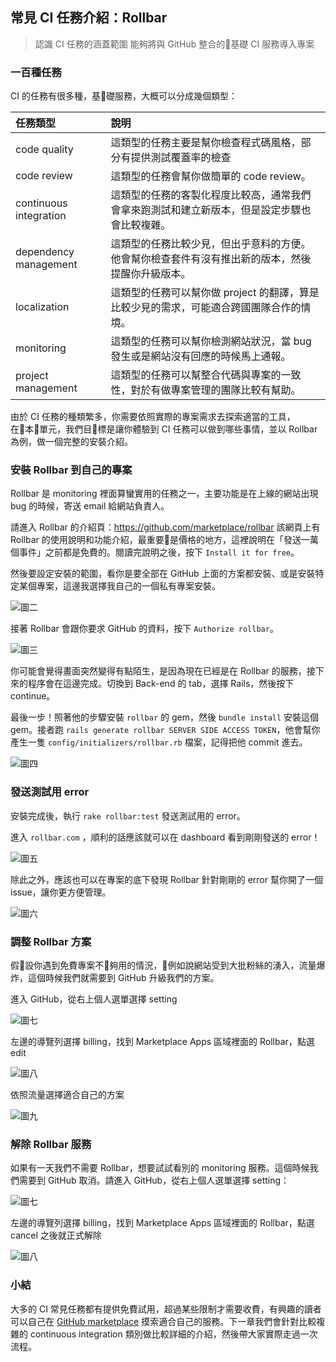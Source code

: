 ## 常見 CI 任務介紹：Rollbar
> 認識 CI 任務的涵蓋範圍
> 能夠將與 GitHub 整合的基礎 CI 服務導入專案

### 一百種任務

CI 的任務有很多種，基礎服務，大概可以分成幾個類型：

|任務類型|說明|
|:------|:------|
|code quality|這類型的任務主要是幫你檢查程式碼風格，部分有提供測試覆蓋率的檢查 |
|code review|這類型的任務會幫你做簡單的 code review。 |
|continuous integration|這類型的任務的客製化程度比較高，通常我們會拿來跑測試和建立新版本，但是設定步驟也會比較複雜。|
|dependency management|這類型的任務比較少見，但出乎意料的方便。他會幫你檢查套件有沒有推出新的版本，然後提醒你升級版本。|
|localization|這類型的任務可以幫你做 project 的翻譯，算是比較少見的需求，可能適合跨國團隊合作的情境。|
|monitoring|這類型的任務可以幫你檢測網站狀況，當 bug 發生或是網站沒有回應的時候馬上通報。|
|project management|這類型的任務可以幫整合代碼與專案的一致性，對於有做專案管理的團隊比較有幫助。|

由於 CI 任務的種類繁多，你需要依照實際的專案需求去探索適當的工具，在本單元，我們目標是讓你體驗到 CI 任務可以做到哪些事情，並以 Rollbar 為例，做一個完整的安裝介紹。

### 安裝 Rollbar 到自己的專案

Rollbar 是 monitoring 裡面算蠻實用的任務之一，主要功能是在上線的網站出現 bug 的時候，寄送 email 給網站負責人。

請進入 Rollbar 的介紹頁：https://github.com/marketplace/rollbar
該網頁上有 Rollbar 的使用說明和功能介紹，最重要是價格的地方，這裡說明在「發送一萬個事件」之前都是免費的。閱讀完說明之後，按下 `Install it for free`。

然後要設定安裝的範圍，看你是要全部在 GitHub 上面的方案都安裝、或是安裝特定某個專案，這邊我選擇我自己的一個私有專案安裝。

![圖二](images/CI-0202.png)

接著 Rollbar 會跟你要求 GitHub 的資料，按下 `Authorize rollbar`。

![圖三](images/CI-0203.png)

你可能會覺得畫面突然變得有點陌生，是因為現在已經是在 Rollbar 的服務，接下來的程序會在這邊完成。切換到 Back-end 的 tab，選擇 Rails，然後按下 continue。

最後一步！照著他的步驟安裝 `rollbar` 的 gem，然後 `bundle install` 安裝這個 gem。接者跑 `rails generate rollbar SERVER SIDE ACCESS TOKEN`，他會幫你產生一隻 `config/initializers/rollbar.rb` 檔案，記得把他 commit 進去。


![圖四](images/CI-0204.png)

### 發送測試用 error

安裝完成後，執行 `rake rollbar:test` 發送測試用的 error。

進入 `rollbar.com` ，順利的話應該就可以在 dashboard 看到剛剛發送的 error！

![圖五](images/CI-0205.png)

除此之外，應該也可以在專案的底下發現 Rollbar 針對剛剛的 error 幫你開了一個 issue，讓你更方便管理。

![圖六](images/CI-0206.png)

### 調整 Rollbar 方案

假設你遇到免費專案不夠用的情況，例如說網站受到大批粉絲的湧入，流量爆炸，這個時候我們就需要到 GitHub 升級我們的方案。

進入 GitHub，從右上個人選單選擇 setting

![圖七](images/CI-0207.png)

左邊的導覽列選擇 billing，找到 Marketplace Apps 區域裡面的 Rollbar，點選 edit

![圖八](images/CI-0208.png)

依照流量選擇適合自己的方案

![圖九](images/CI-0209.png)

### 解除 Rollbar 服務

如果有一天我們不需要 Rollbar，想要試試看別的 monitoring 服務。這個時候我們需要到 GitHub 取消。請進入 GitHub，從右上個人選單選擇 setting：

![圖七](images/CI-0207.png)

左邊的導覽列選擇 billing，找到 Marketplace Apps 區域裡面的 Rollbar，點選 cancel 之後就正式解除

![圖八](images/CI-0208.png)

### 小結

大多的 CI 常見任務都有提供免費試用，超過某些限制才需要收費，有興趣的讀者可以自己在 [GitHub marketplace](https://github.com/marketplace) 摸索適合自己的服務。下一章我們會針對比較複雜的 continuous integration 類別做比較詳細的介紹，然後帶大家實際走過一次流程。

